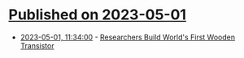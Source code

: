 # [Published on 2023-05-01](index.md)

* [2023-05-01, 11:34:00](https://hardware.slashdot.org/story/23/05/01/0328246/researchers-build-worlds-first-wooden-transistor?utm_source=rss1.0mainlinkanon&utm_medium=feed) - [Researchers Build World's First Wooden Transistor ](https://hardware.slashdot.org/story/23/05/01/0328246/researchers-build-worlds-first-wooden-transistor?utm_source=rss1.0mainlinkanon&utm_medium=feed)
